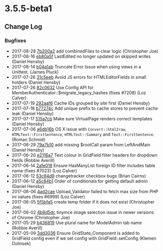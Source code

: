 # 3.5.5-beta1

<!--- Changes below this line will be automatically regenerated -->

## Change Log

### Bugfixes

 * 2017-08-28 [7b200a2](https://github.com/silverstripe/silverstripe-framework/commit/7b200a2a642a78bffcf0a2f417a4757fb216ecfb) add combinedFiles to clear logic (Christopher Joe)
 * 2017-08-16 [eb80a5f](https://github.com/silverstripe/silverstripe-framework/commit/eb80a5f9e89e69480edc7f1c9c66cc7403f547f1) LastEdited no longer updated on skipped writes (Daniel Hensby)
 * 2017-08-14 [b04a1ab](https://github.com/silverstripe/silverstripe-framework/commit/b04a1ab41c4051923e9d9a9af5dedfa5a3ef67d8) Truncate Error Issue when using views in a Unittest. (James Pluck)
 * 2017-07-26 [31c5eeb](https://github.com/silverstripe/silverstripe-framework/commit/31c5eebda089867d61546106b36ca20b21a00026) Avoid JS errors for HTMLEditorFields in small holders (Daniel Hensby)
 * 2017-07-26 [82c0632](https://github.com/silverstripe/silverstripe-framework/commit/82c0632f46e00a251d287811652429036d200eff) Use Config API for MemberAuthenticator::$migrate_legacy_hashes (fixes #7208) (Loz Calver)
 * 2017-07-19 [292aaf6](https://github.com/silverstripe/silverstripe-framework/commit/292aaf65301b2be4bb5e6e1505ccbe98b8ade67f) Cache IDs grouped by site first (Daniel Hensby)
 * 2017-07-18 [b77274c](https://github.com/silverstripe/silverstripe-framework/commit/b77274c1a3c3ab8cfa0abf939aa2e4735e534171) Add unique prefix to cache stores to prevent cache leak (Daniel Hensby)
 * 2017-07-17 [515a7cb](https://github.com/silverstripe/silverstripe-cms/commit/515a7cb569f0cf90787b44fca8845760b539fabe) Make sure VirtualPage renders correct templates (Daniel Hensby)
 * 2017-07-06 [a6db16b](https://github.com/silverstripe/silverstripe-framework/commit/a6db16b2298738e1ef1329329cbef7c6b33f993e) OS X issue with `Convert::html2raw`, `HTMLText::FirstSentence`, `HTMLText::Summary` and `Text::FirstSentence`. (Roman Schmid)
 * 2017-06-29 [79a7b10](https://github.com/silverstripe/silverstripe-framework/commit/79a7b1016e6046af4f07fcd8bfb40773d1066b7e) add missing $rootCall param from LeftAndMain (Daniel Hensby)
 * 2017-06-20 [e2116a7](https://github.com/silverstripe/silverstripe-framework/commit/e2116a70ef34433bfe712b4164ae416a76d4430d) Text colour in GridField filter headers for dropdown fields (Robbie Averill)
 * 2017-06-14 [2afe018](https://github.com/silverstripe/silverstripe-framework/commit/2afe018dc7e380ac84f8e1f7986ce0247e9a254b) Ensure HasManyList foreign ID filter includes table name (fixes #7023) (Loz Calver)
 * 2017-06-12 [53c84d9](https://github.com/silverstripe/silverstripe-framework/commit/53c84d93da0f0681fdcb3a061ebe529fd3cd9a9e) changetracker checkbox bugs (Brian Cairns)
 * 2017-06-12 [a5c84b1](https://github.com/silverstripe/silverstripe-framework/commit/a5c84b12ab3c0759f696fc48fee3475bab6b3e20) Order of conditionals for getting default admin (Daniel Hensby)
 * 2017-06-06 [4ad2cae](https://github.com/silverstripe/silverstripe-framework/commit/4ad2cae8642d21e37b5132e4040ca45d2d66c193) Upload_Validator failed to fetch max size from PHP ini values (fixes #6999) (Loz Calver)
 * 2017-06-05 [5f5bfa5](https://github.com/silverstripe/silverstripe-framework/commit/5f5bfa5e7045cc96f89fca417f0a7d99dc662fab) create temp folder if it does not exist (Christopher Joe)
 * 2017-06-02 [4b9d5dc](https://github.com/silverstripe/silverstripe-framework/commit/4b9d5dceb892a9c41925d058d953a8849b407276) tinymce image selection issue in newer versions of Chrome (Christopher Joe)
 * 2017-05-29 [b436819](https://github.com/silverstripe/silverstripe-framework/commit/b4368196d1bcee9fd1714b044c8ae6580c7941c9) Use plural name for ModelAdmin tab name (Robbie Averill)
 * 2017-05-09 [3dd3036](https://github.com/silverstripe/silverstripe-framework/commit/3dd3036792962d5384a72aa0132a64aca7d2ebc2) Ensure GridState_Component is added to GridField config even if we set config with GridField::setConfig (Klemen Dolinsek)
